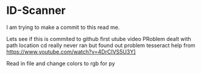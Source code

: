 # ID-Scanner

I am trying to make a commit to this read me. 


Lets see if this is commited to github
first utube video
PRoblem dealt with path location cd really never ran but found out problem
tesseract help from
https://www.youtube.com/watch?v=4DrCIVS5U3Y]

Read in file and change colors to rgb for py